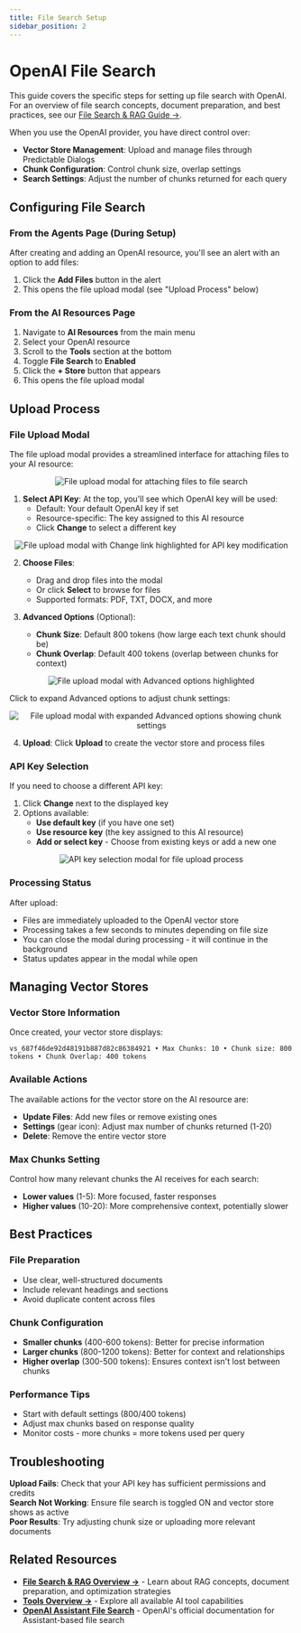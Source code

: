 ```yaml
---
title: File Search Setup  
sidebar_position: 2
---
```


# OpenAI File Search

This guide covers the specific steps for setting up file search with OpenAI. For an overview of file search concepts, document preparation, and best practices, see our [File Search & RAG Guide →](/docs/tools/file-search).

When you use the OpenAI provider, you have direct control over:

- **Vector Store Management**: Upload and manage files through Predictable Dialogs
- **Chunk Configuration**: Control chunk size, overlap settings  
- **Search Settings**: Adjust the number of chunks returned for each query

## Configuring File Search

### From the Agents Page (During Setup)

After creating and adding an OpenAI resource, you'll see an alert with an option to add files:

1. Click the **Add Files** button in the alert
2. This opens the file upload modal (see "Upload Process" below)

### From the AI Resources Page

1. Navigate to **AI Resources** from the main menu
2. Select your OpenAI resource
3. Scroll to the **Tools** section at the bottom
4. Toggle **File Search** to **Enabled**
5. Click the **+ Store** button that appears
6. This opens the file upload modal

## Upload Process

### File Upload Modal

The file upload modal provides a streamlined interface for attaching files to your AI resource:

<p align="center">
  <img src={require('@site/static/img/ai-resources/file-upload-modal-1.webp').default} alt="File upload modal for attaching files to file search" />
</p>

1. **Select API Key**: At the top, you'll see which OpenAI key will be used:
   - Default: Your default OpenAI key if set
   - Resource-specific: The key assigned to this AI resource
   - Click **Change** to select a different key

<p align="center">
  <img src={require('@site/static/img/ai-resources/file-upload-modal-3.webp').default} alt="File upload modal with Change link highlighted for API key modification" />
</p>

2. **Choose Files**: 
   - Drag and drop files into the modal
   - Or click **Select** to browse for files
   - Supported formats: PDF, TXT, DOCX, and more

3. **Advanced Options** (Optional):
   - **Chunk Size**: Default 800 tokens (how large each text chunk should be)
   - **Chunk Overlap**: Default 400 tokens (overlap between chunks for context)

<p align="center">
  <img src={require('@site/static/img/ai-resources/file-upload-modal-2.webp').default} alt="File upload modal with Advanced options highlighted" />
</p>

Click to expand Advanced options to adjust chunk settings:

<p align="center">
  <img src={require('@site/static/img/ai-resources/file-upload-modal-4.webp').default} alt="File upload modal with expanded Advanced options showing chunk settings" />
</p>

4. **Upload**: Click **Upload** to create the vector store and process files

### API Key Selection

If you need to choose a different API key:

1. Click **Change** next to the displayed key
2. Options available:
   - **Use default key** (if you have one set)
   - **Use resource key** (the key assigned to this AI resource)
   - **Add or select key** - Choose from existing keys or add a new one

<p align="center">
  <img src={require('@site/static/img/ai-resources/file-upload-modal-5.webp').default} alt="API key selection modal for file upload process" />
</p>

### Processing Status

After upload:
- Files are immediately uploaded to the OpenAI vector store
- Processing takes a few seconds to minutes depending on file size
- You can close the modal during processing - it will continue in the background
- Status updates appear in the modal while open

## Managing Vector Stores

### Vector Store Information

Once created, your vector store displays:
```
vs_687f46de92d48191b887d82c86384921 • Max Chunks: 10 • Chunk size: 800 tokens • Chunk Overlap: 400 tokens
```

### Available Actions
The available actions for the vector store on the AI resource are:
- **Update Files**: Add new files or remove existing ones
- **Settings** (gear icon): Adjust max number of chunks returned (1-20)
- **Delete**: Remove the entire vector store

### Max Chunks Setting

Control how many relevant chunks the AI receives for each search:
- **Lower values** (1-5): More focused, faster responses
- **Higher values** (10-20): More comprehensive context, potentially slower

## Best Practices

### File Preparation
- Use clear, well-structured documents
- Include relevant headings and sections
- Avoid duplicate content across files

### Chunk Configuration
- **Smaller chunks** (400-600 tokens): Better for precise information
- **Larger chunks** (800-1200 tokens): Better for context and relationships
- **Higher overlap** (300-500 tokens): Ensures context isn't lost between chunks

### Performance Tips
- Start with default settings (800/400 tokens)
- Adjust max chunks based on response quality
- Monitor costs - more chunks = more tokens used per query

## Troubleshooting

**Upload Fails**: Check that your API key has sufficient permissions and credits<br/>
**Search Not Working**: Ensure file search is toggled ON and vector store shows as active <br/>
**Poor Results**: Try adjusting chunk size or uploading more relevant documents<br/>

## Related Resources

- **[File Search & RAG Overview →](/docs/tools/file-search)** - Learn about RAG concepts, document preparation, and optimization strategies
- **[Tools Overview →](/docs/tools/overview)** - Explore all available AI tool capabilities
- **[OpenAI Assistant File Search](https://platform.openai.com/docs/assistants/tools/file-search)** - OpenAI's official documentation for Assistant-based file search